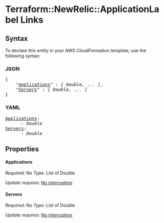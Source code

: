 # Terraform::NewRelic::ApplicationLabel Links

## Syntax

To declare this entity in your AWS CloudFormation template, use the following syntax:

### JSON

<pre>
{
    "<a href="#applications" title="Applications">Applications</a>" : <i>[ Double, ... ]</i>,
    "<a href="#servers" title="Servers">Servers</a>" : <i>[ Double, ... ]</i>
}
</pre>

### YAML

<pre>
<a href="#applications" title="Applications">Applications</a>: <i>
      - Double</i>
<a href="#servers" title="Servers">Servers</a>: <i>
      - Double</i>
</pre>

## Properties

#### Applications

_Required_: No
_Type_: List of Double

_Update requires_: [No interruption](https://docs.aws.amazon.com/AWSCloudFormation/latest/UserGuide/using-cfn-updating-stacks-update-behaviors.html#update-no-interrupt)

#### Servers

_Required_: No
_Type_: List of Double

_Update requires_: [No interruption](https://docs.aws.amazon.com/AWSCloudFormation/latest/UserGuide/using-cfn-updating-stacks-update-behaviors.html#update-no-interrupt)

